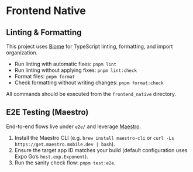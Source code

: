 # Frontend Native

## Linting & Formatting

This project uses [Biome](https://biomejs.dev/) for TypeScript linting, formatting, and import organization.

- Run linting with automatic fixes: `pnpm lint`
- Run linting without applying fixes: `pnpm lint:check`
- Format files: `pnpm format`
- Check formatting without writing changes: `pnpm format:check`

All commands should be executed from the `frontend_native` directory.

## E2E Testing (Maestro)

End-to-end flows live under `e2e/` and leverage [Maestro](https://maestro.mobile.dev/).

1. Install the Maestro CLI (e.g. `brew install maestro-cli` or `curl -Ls https://get.maestro.mobile.dev | bash`).
2. Ensure the target app ID matches your build (default configuration uses Expo Go’s `host.exp.Exponent`).
3. Run the sanity check flow: `pnpm test:e2e`.
